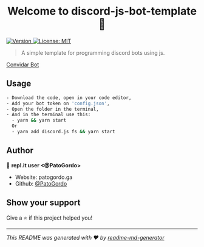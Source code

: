 <h1 align="center">Welcome to discord-js-bot-template 👋</h1>
<p>
  <a href="https://www.npmjs.com/package/discord-bot-base" target="_blank">
    <img alt="Version" src="https://img.shields.io/npm/v/discord-bot-base.svg">
  </a>
  <a href="#" target="_blank">
    <img alt="License: MIT" src="https://img.shields.io/badge/License-MIT-yellow.svg" />
  </a>
</p>

> A simple template for programming discord bots using js.

<a className="header-button" href="https://discord.com/api/oauth2/authorize?client_id=795791132197781564&permissions=523328&scope=bot" target="_blanck">Convidar Bot</a>

## Usage

```sh
- Download the code, open in your code editor,
- Add your bot token on 'config.json',
- Open the folder in the terminal,
- And in the terminal use this:
  - yarn && yarn start
  Or
  - yarn add discord.js fs && yarn start
```

## Author

👤 **repl.it user <@PatoGordo>**

* Website: patogordo.ga
* Github: [@PatoGordo](https://github.com/PatoGordo)

## Show your support

Give a ⭐️ if this project helped you!

***
_This README was generated with ❤️ by [readme-md-generator](https://github.com/kefranabg/readme-md-generator)_
